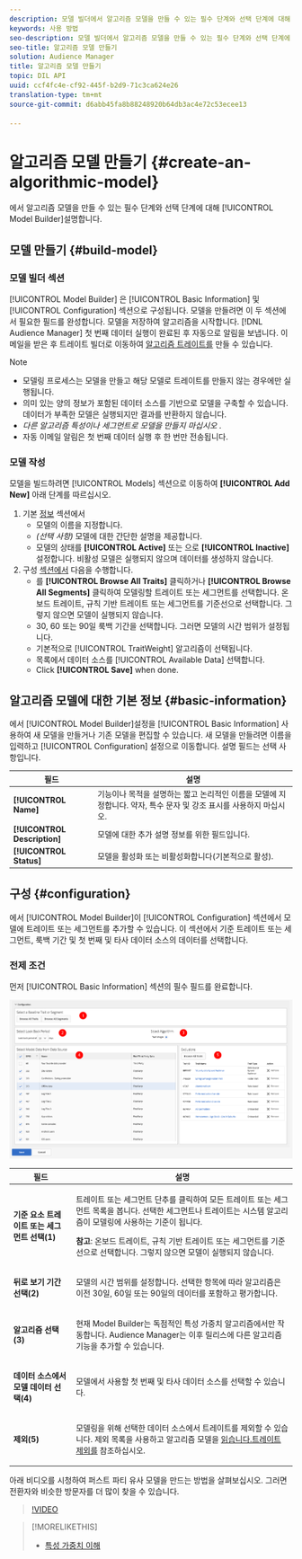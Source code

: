 ```yaml
---
description: 모델 빌더에서 알고리즘 모델을 만들 수 있는 필수 단계와 선택 단계에 대해 설명합니다.
keywords: 사용 방법
seo-description: 모델 빌더에서 알고리즘 모델을 만들 수 있는 필수 단계와 선택 단계에 대해 설명합니다.
seo-title: 알고리즘 모델 만들기
solution: Audience Manager
title: 알고리즘 모델 만들기
topic: DIL API
uuid: ccf4fc4e-cf92-445f-b2d9-71c3ca624e26
translation-type: tm+mt
source-git-commit: d6abb45fa8b88248920b64db3ac4e72c53ecee13

---
```



# 알고리즘 모델 만들기 {#create-an-algorithmic-model}

에서 알고리즘 모델을 만들 수 있는 필수 단계와 선택 단계에 대해 [!UICONTROL Model Builder]설명합니다.

## 모델 만들기 {#build-model}

<!-- t_model_build.xml -->

### 모델 빌더 섹션

[!UICONTROL Model Builder] 은 [!UICONTROL Basic Information] 및 [!UICONTROL Configuration] 섹션으로 구성됩니다. 모델을 만들려면 이 두 섹션에서 필요한 필드를 완성합니다. 모델을 저장하여 알고리즘을 시작합니다. [!DNL Audience Manager] 첫 번째 데이터 실행이 완료된 후 자동으로 알림을 보냅니다. 이메일을 받은 후 트레이트 빌더로 이동하여 [알고리즘 트레이트를](../../features/traits/about-trait-builder.md) 만들 수 있습니다.

>[!NOTE]
>
>* 모델링 프로세스는 모델을 만들고 해당 모델로 트레이트를 만들지 않는 경우에만 실행됩니다.
>* 의미 있는 양의 정보가 포함된 데이터 소스를 기반으로 모델을 구축할 수 있습니다. 데이터가 부족한 모델은 실행되지만 결과를 반환하지 않습니다.
>* *다른 알고리즘 특성이나 세그먼트로 모델을 만들지 마십시오* .
>* 자동 이메일 알림은 첫 번째 데이터 실행 후 한 번만 전송됩니다.


### 모델 작성

모델을 빌드하려면 [!UICONTROL Models] 섹션으로 이동하여 **[!UICONTROL Add New]** 아래 단계를 따르십시오.

1. 기본 [정보](../../features/algorithmic-models/create-model.md#basic-information) 섹션에서
   * 모델의 이름을 지정합니다.
   * *(선택 사항)* 모델에 대한 간단한 설명을 제공합니다.
   * 모델의 상태를 **[!UICONTROL Active]** 또는 으로 **[!UICONTROL Inactive]**&#x200B;설정합니다. 비활성 모델은 실행되지 않으며 데이터를 생성하지 않습니다.
1. 구성 [섹션에서](../../features/algorithmic-models/create-model.md#configuration) 다음을 수행합니다.
   * 를 **[!UICONTROL Browse All Traits]** 클릭하거나 **[!UICONTROL Browse All Segments]** 클릭하여 모델링할 트레이트 또는 세그먼트를 선택합니다.  온보드 트레이트, 규칙 기반 트레이트 또는 세그먼트를 기준선으로 선택합니다. 그렇지 않으면 모델이 실행되지 않습니다.
   * 30, 60 또는 90일 룩백 기간을 선택합니다. 그러면 모델의 시간 범위가 설정됩니다.
   * 기본적으로 [!UICONTROL TraitWeight] 알고리즘이 선택됩니다.
   * 목록에서 데이터 소스를 [!UICONTROL Available Data] 선택합니다.
   * Click **[!UICONTROL Save]** when done.

## 알고리즘 모델에 대한 기본 정보 {#basic-information}

<!-- r_model_basic.xml -->

에서 [!UICONTROL Model Builder]설정을 [!UICONTROL Basic Information] 사용하여 새 모델을 만들거나 기존 모델을 편집할 수 있습니다. 새 모델을 만들려면 이름을 입력하고 [!UICONTROL Configuration] 설정으로 이동합니다. 설명 필드는 선택 사항입니다.

| 필드 | 설명 |
|---|---|
| **[!UICONTROL Name]** | 기능이나 목적을 설명하는 짧고 논리적인 이름을 모델에 지정합니다. 약자, 특수 문자 및 강조 표시를 사용하지 마십시오. |
| **[!UICONTROL Description]** | 모델에 대한 추가 설명 정보를 위한 필드입니다. |
| **[!UICONTROL Status]** | 모델을 활성화 또는 비활성화합니다(기본적으로 활성). |

## 구성 {#configuration}

에서 [!UICONTROL Model Builder]이 [!UICONTROL Configuration] 섹션에서 모델에 트레이트 또는 세그먼트를 추가할 수 있습니다. 이 섹션에서 기준 트레이트 또는 세그먼트, 룩백 기간 및 첫 번째 및 타사 데이터 소스의 데이터를 선택합니다.

<!-- r_model_configuration.xml -->

### 전제 조건

먼저 [!UICONTROL Basic Information] 섹션의 필수 필드를 완료합니다.

![](assets/lam_exclude_traits_numbered.png)

<table id="table_7A6BE5E5498D4776A30323B743954150"> 
 <thead> 
  <tr> 
   <th colname="col1" class="entry"> 필드 </th> 
   <th colname="col2" class="entry"> 설명 </th> 
  </tr> 
 </thead>
 <tbody> 
  <tr> 
   <td colname="col1"> <p><b>기준 요소 트레이트 또는 세그먼트 선택(1)</b> </p> </td> 
   <td colname="col2"> <p>트레이트 또는 세그먼트 단추를 클릭하여 모든 트레이트 또는 세그먼트 목록을 봅니다. 선택한 세그먼트나 트레이트는 시스템 알고리즘이 모델링에 사용하는 기준이 됩니다. </p> <p> <p><b>참고</b>: 온보드 트레이트, 규칙 기반 트레이트 또는 세그먼트를 기준선으로 선택합니다. 그렇지 않으면 모델이 실행되지 않습니다. </p> </p> </td> 
  </tr> 
  <tr> 
   <td colname="col1"> <p><b>뒤로 보기 기간 선택(2)</b> </p> </td> 
   <td colname="col2"> <p>모델의 시간 범위를 설정합니다. 선택한 항목에 따라 알고리즘은 이전 30일, 60일 또는 90일의 데이터를 포함하고 평가합니다. </p> </td> 
  </tr> 
  <tr> 
   <td colname="col1"> <p><b>알고리즘 선택(3)</b> </p> </td> 
   <td colname="col2"> <p>현재 Model Builder는 독점적인 특성 가중치 <span class="keyword"> 알고리즘에서만</span> 작동합니다. <span class="keyword"> Audience</span> Manager는 이후 릴리스에 다른 알고리즘 기능을 추가할 수 있습니다. </p> </td>
  </tr>
  <tr> 
   <td colname="col1"> <p><b>데이터 소스에서 모델 데이터 선택(4)</b> </p> </td> 
   <td colname="col2"> <p>모델에서 사용할 첫 번째 및 타사 데이터 소스를 선택할 수 있습니다. </p> </td>
  </tr> 
  <tr> 
   <td colname="col1"> <p><b>제외(5)</b> </p> </td> 
   <td colname="col2"> <p>모델링을 위해 선택한 데이터 소스에서 트레이트를 제외할 수 있습니다. 제외 <span class="wintitle"> 목록을 사용하고 알고리즘 모델을</span> <a href="../../features/algorithmic-models/trait-exclusion-algo-models.md"> 읽습니다.트레이트 제외를</a> 참조하십시오. </p> </td>
  </tr> 
 </tbody>
</table>

아래 비디오를 시청하여 퍼스트 파티 유사 모델을 만드는 방법을 살펴보십시오. 그러면 전환자와 비슷한 방문자를 더 많이 찾을 수 있습니다.

>[!VIDEO](https://video.tv.adobe.com/v/23504/?captions=kor)

>[!MORELIKETHIS]
>
>* [특성 가중치 이해](../../features/algorithmic-models/understanding-models.md#understanding-traitweight)

